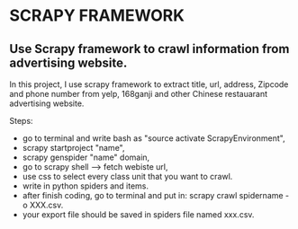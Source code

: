 SCRAPY FRAMEWORK
===

Use Scrapy framework to crawl information from advertising website.
---

In this project, I use scrapy framework to extract title, url, address, Zipcode and phone number from yelp, 168ganji and other Chinese restauarant advertising website.

Steps:

* go to terminal and write bash as "source activate ScrapyEnvironment",
* scrapy startproject "name",
* scrapy genspider "name" domain,
* go to scrapy shell --> fetch webiste url,
* use css to select every class unit that you want to crawl.
* write in python spiders and items.
* after finish coding, go to terminal and put in: scrapy crawl spidername -o XXX.csv.
* your export file should be saved in spiders file named xxx.csv.
